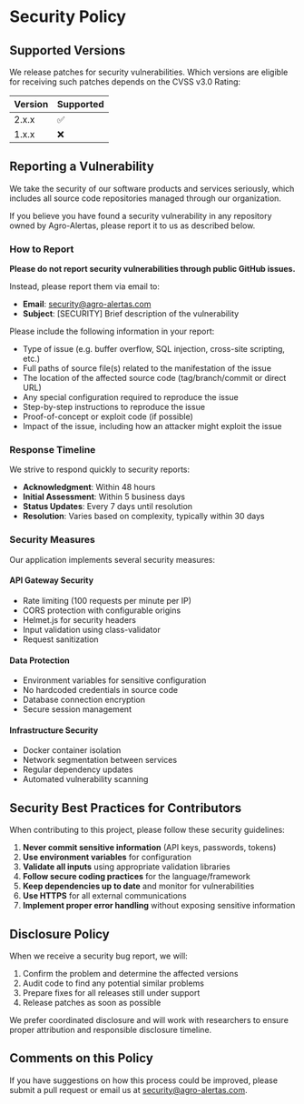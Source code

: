 # Security Policy

## Supported Versions

We release patches for security vulnerabilities. Which versions are eligible for receiving such patches depends on the CVSS v3.0 Rating:

| Version | Supported          |
| ------- | ------------------ |
| 2.x.x   | :white_check_mark: |
| 1.x.x   | :x:                |

## Reporting a Vulnerability

We take the security of our software products and services seriously, which includes all source code repositories managed through our organization.

If you believe you have found a security vulnerability in any repository owned by Agro-Alertas, please report it to us as described below.

### How to Report

**Please do not report security vulnerabilities through public GitHub issues.**

Instead, please report them via email to:
- **Email**: security@agro-alertas.com
- **Subject**: [SECURITY] Brief description of the vulnerability

Please include the following information in your report:
- Type of issue (e.g. buffer overflow, SQL injection, cross-site scripting, etc.)
- Full paths of source file(s) related to the manifestation of the issue
- The location of the affected source code (tag/branch/commit or direct URL)
- Any special configuration required to reproduce the issue
- Step-by-step instructions to reproduce the issue
- Proof-of-concept or exploit code (if possible)
- Impact of the issue, including how an attacker might exploit the issue

### Response Timeline

We strive to respond quickly to security reports:
- **Acknowledgment**: Within 48 hours
- **Initial Assessment**: Within 5 business days
- **Status Updates**: Every 7 days until resolution
- **Resolution**: Varies based on complexity, typically within 30 days

### Security Measures

Our application implements several security measures:

#### API Gateway Security
- Rate limiting (100 requests per minute per IP)
- CORS protection with configurable origins
- Helmet.js for security headers
- Input validation using class-validator
- Request sanitization

#### Data Protection
- Environment variables for sensitive configuration
- No hardcoded credentials in source code
- Database connection encryption
- Secure session management

#### Infrastructure Security
- Docker container isolation
- Network segmentation between services
- Regular dependency updates
- Automated vulnerability scanning

## Security Best Practices for Contributors

When contributing to this project, please follow these security guidelines:

1. **Never commit sensitive information** (API keys, passwords, tokens)
2. **Use environment variables** for configuration
3. **Validate all inputs** using appropriate validation libraries
4. **Follow secure coding practices** for the language/framework
5. **Keep dependencies up to date** and monitor for vulnerabilities
6. **Use HTTPS** for all external communications
7. **Implement proper error handling** without exposing sensitive information

## Disclosure Policy

When we receive a security bug report, we will:

1. Confirm the problem and determine the affected versions
2. Audit code to find any potential similar problems
3. Prepare fixes for all releases still under support
4. Release patches as soon as possible

We prefer coordinated disclosure and will work with researchers to ensure proper attribution and responsible disclosure timeline.

## Comments on this Policy

If you have suggestions on how this process could be improved, please submit a pull request or email us at security@agro-alertas.com.
